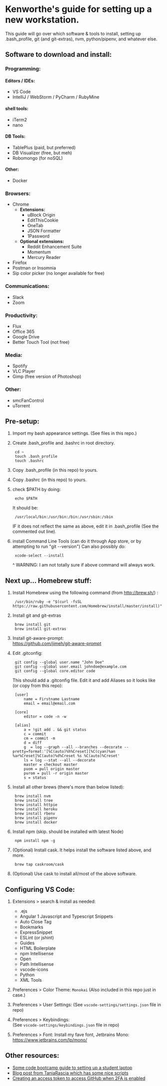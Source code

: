 # Kenworthe's guide for setting up a new workstation.

This guide will go over which software & tools to install, setting up .bash_profile, git (and git-extras), nvm, python/pipenv, and whatever else.


## Software to download and install: 

### Programming: 

#### Editors / IDEs: 
* VS Code
* IntelliJ / WebStorm / PyCharm / RubyMine

#### shell tools: 
* iTerm2
* nano

#### DB Tools:
* TablePlus (paid, but preferred)
* DB Visualizer (free, but meh)
* Robomongo (for noSQL)

#### Other: 
* Docker

### Browsers: 
* Chrome
  * **Extensions:**
    * uBlock Origin
    * EditThisCookie
    * OneTab
    * JSON Formatter
    * 1Password
  * **Optional extensions:**
    * Reddit Enhancement Suite
    * Momentum
    * Mercury Reader
* Firefox
* Postman or Insomnia
* Sip color picker (no longer available for free)


### Communications: 
* Slack
* Zoom

### Productivity: 
* Flux
* Office 365
* Google Drive
* Better Touch Tool (not free)


### Media: 
* Spotify
* VLC Player
* Gimp (free version of Photoshop)

### Other: 
* smcFanControl
* uTorrent


## Pre-setup:

1. Import my bash appearance settings. (See files in this repo.)
1. Create .bash_profile and .bashrc in root directory. 

        cd ~
        touch .bash_profile
        touch .bashrc

2. Copy .bash_profile (in this repo) to yours.
        
3. Copy .bashrc (in this repo) to yours.

4. check $PATH by doing: 

        echo $PATH

    It should be:

        /usr/local/bin:/usr/bin:/bin:/usr/sbin:/sbin

    IF it does not reflect the same as above, edit it in .bash_profile (See the commented out line).

5. install Command Line Tools (can do it through App store, or by attempting to run "git --version") Can also possibly do:

        xcode-select --install

    ^ WARNING: I am not totally sure if above command will always work.


## Next up... Homebrew stuff:

1. Install Homebrew using the following command (from http://brew.sh/) :

        /usr/bin/ruby -e "$(curl -fsSL https://raw.githubusercontent.com/Homebrew/install/master/install)"

2. Install git and git-extras

        brew install git
        brew install git-extras

3. Install git-aware-prompt:  
    https://github.com/jimeh/git-aware-prompt

4. Edit .gitconfig:

        git config --global user.name "John Doe"
        git config --global user.email johndoe@example.com
        git config --global core.editor code

    This should add a .gitconfig file. Edit it and add Aliases so it looks like (or copy from this repo):

        [user]
            name = Firstname Lastname
            email = email@email.com

        [core]
            editor = code -n -w

        [alias]
            a = !git add . && git status
            c = commit
            cm = commit -m
            d = diff
            g  = log --graph --all --branches --decorate --pretty=format:'[%C(auto)%h%Creset][%C(cyan)%an %ar%Creset]%C(auto)%d%Creset %s %C(auto)%Creset'
            ls = log --stat --all --decorate
            master = checkout master
            puom = pull origin master
            purom = pull -r origin master
            s = status

5. Install all other brews (there's more than below listed):
        
        brew install nvm
        brew install tree
        brew install httpie
        brew install heroku
        brew install rbenv
        brew install pipenv
        brew install docker
        
6. Install npm (skip. should be installed with latest Node)

        npm install npm -g

7. (Optional) Install cask. It helps install the software listed above, and more.

        brew tap caskroom/cask

8. (Optional) Use cask to install all/most of the above software.


## Configuring VS Code:

1. Extensions > search & install as needed: 

   * .ejs
   * Angular 1 Javascript and Typescript Snippets
   * Auto Close Tag
   * Bookmarks
   * ExpressSnippet
   * ESLint (or jshint)
   * Guides
   * HTML Boilerplate
   * npm Intellisense
   * Open
   * Path Intellisense
   * vscode-icons
   * Python
   * XML Tools
  
2. Preferences > Color Theme: `Monokai`
    (Also included in this repo just in case.)

3. Preferences > User Settings: 
    (See `vscode-settings/settings.json` file in repo)

4. Preferences > Keybindings:   
    (See `vscode-settings/keybindings.json` file in repo)

5. Preferences > Font: 
    Install my fave font, Jetbrains Mono: https://www.jetbrains.com/lp/mono/


## Other resources: 

- [Some code bootcamp guide to setting up a student laptop](https://github.com/ATL-WDI-Curriculum/student-laptop-requirements-and-setup)
- [Blog post from TaniaRascia which has some nice scripts](https://www.taniarascia.com/setting-up-a-brand-new-mac-for-development/ ) 
- [Creating an access token to access GitHub when 2FA is enabled](https://help.github.com/articles/creating-an-access-token-for-command-line-use/)
